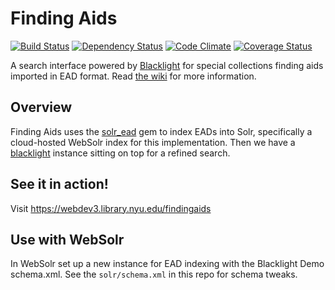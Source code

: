 # Finding Aids

[![Build Status](https://api.travis-ci.org/NYULibraries/findingaids.png)](https://travis-ci.org/NYULibraries/findingaids)
[![Dependency Status](https://gemnasium.com/NYULibraries/findingaids.png)](https://gemnasium.com/NYULibraries/findingaids)
[![Code Climate](https://codeclimate.com/github/NYULibraries/findingaids.png)](https://codeclimate.com/github/NYULibraries/findingaids)
[![Coverage Status](https://coveralls.io/repos/NYULibraries/findingaids/badge.png?branch=master)](https://coveralls.io/r/NYULibraries/findingaids)

A search interface powered by [Blacklight](http://projectblacklight.org/) for special collections finding aids imported in EAD format. Read [the wiki](/NYULibraries/findingaids/wiki) for more information.

## Overview

Finding Aids uses the [solr_ead](https://github.com/awead/solr_ead) gem to index EADs into Solr, specifically a cloud-hosted WebSolr index for this implementation. Then we have a [blacklight](https://github.com/projectblacklight/blacklight) instance sitting on top for a refined search.

## See it in action!

Visit https://webdev3.library.nyu.edu/findingaids

## Use with WebSolr

In WebSolr set up a new instance for EAD indexing with the Blacklight Demo schema.xml. See the `solr/schema.xml` in this repo for schema tweaks.

